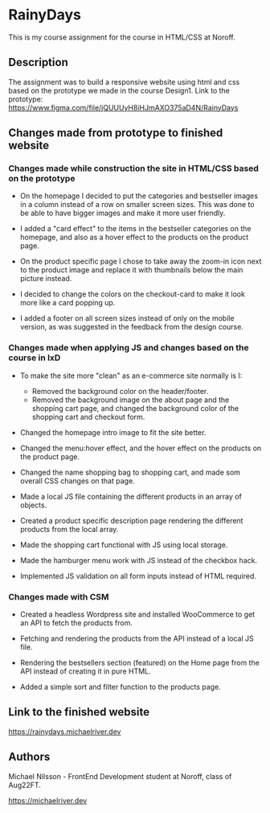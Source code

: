 # RainyDays

This is my course assignment for the course in HTML/CSS at Noroff.

## Description

The assignment was to build a responsive website using html and css based on the prototype we made in the course Design1.
Link to the prototype: https://www.figma.com/file/jQUUUyH8iHJmAXO375aD4N/RainyDays

## Changes made from prototype to finished website

### Changes made while construction the site in HTML/CSS based on the prototype

- On the homepage I decided to put the categories and bestseller images in a column instead of a row on smaller screen sizes. This was done to be able to have bigger images and make it more user friendly.

- I added a "card effect" to the items in the bestseller categories on the homepage, and also as a hover effect to the products on the product page.

- On the product specific page I chose to take away the zoom-in icon next to the product image and replace it with thumbnails below the main picture instead.

- I decided to change the colors on the checkout-card to make it look more like a card popping up.

- I added a footer on all screen sizes instead of only on the mobile version, as was suggested in the feedback from the design course.

### Changes made when applying JS and changes based on the course in IxD

- To make the site more "clean" as an e-commerce site normally is I:

  - Removed the background color on the header/footer.
  - Removed the background image on the about page and the shopping cart page, and changed the background color of the shopping cart and checkout form.

- Changed the homepage intro image to fit the site better.

- Changed the menu:hover effect, and the hover effect on the products on the product page.

- Changed the name shopping bag to shopping cart, and made som overall CSS changes on that page.

- Made a local JS file containing the different products in an array of objects.

- Created a product specific description page rendering the different products from the local array.

- Made the shopping cart functional with JS using local storage.

- Made the hamburger menu work with JS instead of the checkbox hack.

- Implemented JS validation on all form inputs instead of HTML required.

### Changes made with CSM

- Created a headless Wordpress site and installed WooCommerce to get an API to fetch the products from.

- Fetching and rendering the products from the API instead of a local JS file.

- Rendering the bestsellers section (featured) on the Home page from the API instead of creating it in pure HTML.

- Added a simple sort and filter function to the products page.

## Link to the finished website

https://rainydays.michaelriver.dev

## Authors

Michael Nilsson - FrontEnd Development student at Noroff, class of Aug22FT.

https://michaelriver.dev
